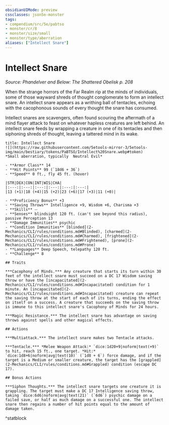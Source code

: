 ```yaml
---
obsidianUIMode: preview
cssclasses: json5e-monster
tags:
- compendium/src/5e/pabtso
- monster/cr/8
- monster/size/small
- monster/type/aberration
aliases: ["Intellect Snare"]
---
```

# Intellect Snare
*Source: Phandelver and Below: The Shattered Obelisk p. 208*  

When the strange horrors of the Far Realm rip at the minds of individuals, some of those wayward shreds of thought conglomerate to form an intellect snare. An intellect snare appears as a writhing ball of tentacles, echoing with the cacophonous sounds of every thought the snare has consumed.

Intellect snares are scavengers, often found scouring the aftermath of a mind flayer attack to feast on whatever hapless creatures are left behind. An intellect snare feeds by wrapping a creature in one of its tentacles and then siphoning shreds of thought, leaving a tattered mind in its wake.

```ad-statblock
title: Intellect Snare
![](https://raw.githubusercontent.com/5etools-mirror-3/5etools-img/main/bestiary/tokens/PaBTSO/Intellect%20Snare.webp#token)
*Small aberration, typically  Neutral Evil*

- **Armor Class** 14
- **Hit Points** 99 (`18d6 + 36`)
- **Speed** 0 ft., fly 45 ft. (hover)

|STR|DEX|CON|INT|WIS|CHA|
|:---:|:---:|:---:|:---:|:---:|:---:|
|13 (+1)|18 (+4)|15 (+2)|23 (+6)|17 (+3)|11 (+0)|

- **Proficiency Bonus** +3
- **Saving Throws** Intelligence +9, Wisdom +6, Charisma +3
- **Skills** ⏤
- **Senses** blindsight 120 ft. (can't see beyond this radius), passive Perception 13
- **Damage Immunities** psychic
- **Condition Immunities** [blinded](2-Mechanics/CLI/rules/conditions.md#Blinded), [charmed](2-Mechanics/CLI/rules/conditions.md#Charmed), [frightened](2-Mechanics/CLI/rules/conditions.md#Frightened), [prone](2-Mechanics/CLI/rules/conditions.md#Prone)
- **Languages** Deep Speech, telepathy 120 ft.
- **Challenge** 8

## Traits

***Cacophony of Minds.*** Any creature that starts its turn within 30 feet of the intellect snare must succeed on a DC 17 Wisdom saving throw or have the [incapacitated](2-Mechanics/CLI/rules/conditions.md#Incapacitated) condition for 1 minute. An [incapacitated](2-Mechanics/CLI/rules/conditions.md#Incapacitated) creature can repeat the saving throw at the start of each of its turns, ending the effect on itself on a success. A creature that succeeds on the saving throw is immune to this intellect snare's Cacophony of Minds for 24 hours.

***Magic Resistance.*** The intellect snare has advantage on saving throws against spells and other magical effects.

## Actions

***Multiattack.*** The intellect snare makes two Tentacle attacks.

***Tentacle.*** *Melee Weapon Attack:* `dice:1d20+9|noform|text(+9)` to hit, reach 15 ft., one target. *Hit:* `dice:1d8+6|noform|avg|text(10)` (`1d8 + 6`) force damage, and if the target is a Medium or smaller creature, the target has the [grappled](2-Mechanics/CLI/rules/conditions.md#Grappled) condition (escape DC 17).

## Bonus Actions

***Siphon Thoughts.*** The intellect snare targets one creature it is grappling. The target must make a DC 17 Intelligence saving throw, taking `dice:6d6|noform|avg|text(21)` (`6d6`) psychic damage on a failed save, or half as much damage on a successful one. The intellect snare then regains a number of hit points equal to the amount of damage taken.
```
^statblock